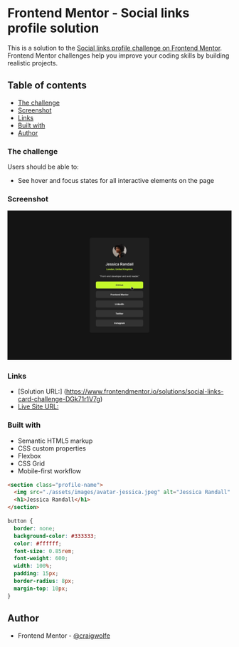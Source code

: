 # Frontend Mentor - Social links profile solution

This is a solution to the [Social links profile challenge on Frontend Mentor](https://www.frontendmentor.io/challenges/social-links-profile-UG32l9m6dQ). Frontend Mentor challenges help you improve your coding skills by building realistic projects.

## Table of contents

- [The challenge](#the-challenge)
- [Screenshot](#screenshot)
- [Links](#links)
- [Built with](#built-with)
- [Author](#author)

### The challenge

Users should be able to:

- See hover and focus states for all interactive elements on the page

### Screenshot

![](./design/active-states.jpg)

### Links

- [Solution URL:] (https://www.frontendmentor.io/solutions/social-links-card-challenge-DGk71r1V7g)
- [Live Site URL:](https://craigwolfe.github.io/Social-links-profile-challenge/)

### Built with

- Semantic HTML5 markup
- CSS custom properties
- Flexbox
- CSS Grid
- Mobile-first workflow

```html
<section class="profile-name">
  <img src="./assets/images/avatar-jessica.jpeg" alt="Jessica Randall" />
  <h1>Jessica Randall</h1>
</section>
```

```css
button {
  border: none;
  background-color: #333333;
  color: #ffffff;
  font-size: 0.85rem;
  font-weight: 600;
  width: 100%;
  padding: 15px;
  border-radius: 8px;
  margin-top: 10px;
}
```

## Author

- Frontend Mentor - [@craigwolfe](https://www.frontendmentor.io/profile/craigwolfe)

